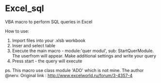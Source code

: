 # Excel_sql
VBA macro to perform SQL queries in Excel

How to use:
1. Import files into your .xlsb workbook
2. Inser and select table
3. Execute the main macro - module:'quer modul', sub: StartQuerModule. The userfrom will appear. Make additional settings and write your query
4. Press start - the query will execute

ps. This macro use class module 'ADO' which is not mine. The author @nerv. Original link : http://www.excelworld.ru/forum/3-4357-4
